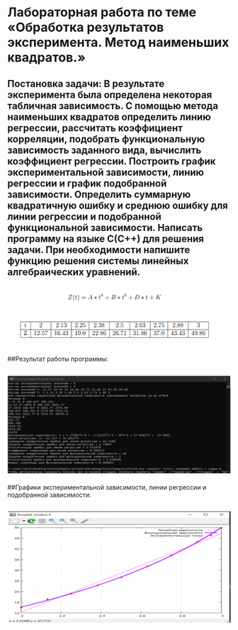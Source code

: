 #  Лабораторная работа по теме «Обработка результатов эксперимента. Метод наименьших квадратов.»
## Постановка задачи: В результате эксперимента была определена некоторая табличная зависимость. C помощью метода наименьших квадратов определить линию регрессии, рассчитать коэффициент корреляции, подобрать функциональную зависимость заданного вида, вычислить коэффициент регрессии. Построить график экспериментальной зависимости, линию регрессии и график подобранной зависимости. Определить суммарную квадратичную ошибку и среднюю ошибку для линии регрессии и подобранной функциональной зависимости. Написать программу на языке С(С++) для решения задачи. При необходимости напишите функцию решения системы линейных алгебраических уравнений.
## ![info](1.png)
##Результат работы программы:
## ![info](2.png)
##Графики экспериментальной зависимости, линии регрессии и подобранной зависимости:
## ![info](3.png)
